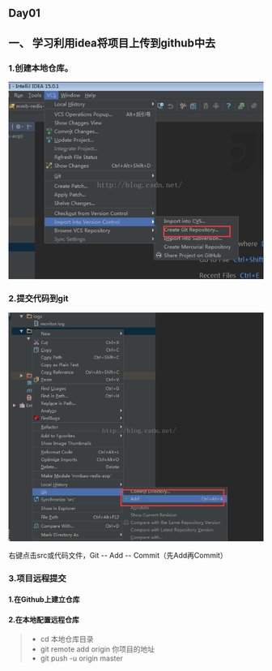 
## Day01
## 一、 学习利用idea将项目上传到github中去
### 1.创建本地仓库。
![创建本地仓库](https://github.com/CodeTxp/Pictures/blob/master/%EF%BC%88%E7%89%9B%E5%AE%A2%E7%BD%91%EF%BC%89%E9%A1%B9%E7%9B%AE%E5%AD%A6%E4%B9%A0/20160317093849090.png)

### 2.提交代码到git
![提交代码到git](https://github.com/CodeTxp/Pictures/blob/master/%EF%BC%88%E7%89%9B%E5%AE%A2%E7%BD%91%EF%BC%89%E9%A1%B9%E7%9B%AE%E5%AD%A6%E4%B9%A0/20160317093852101.png)

右键点击src或代码文件，Git -- Add -- Commit（先Add再Commit）

### 3.项目远程提交
#### 1.在Github上建立仓库
#### 2.在本地配置远程仓库
> * cd  本地仓库目录
> * git remote add origin 你项目的地址
> * git push -u origin master
